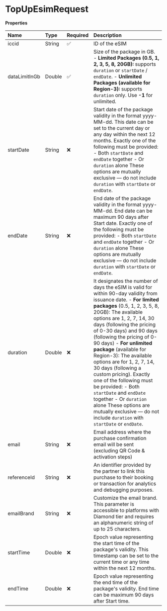 # TopUpEsimRequest

**Properties**

| Name          | Type   | Required | Description                                                                                                                                                                                                                                                                                                                                                                                                                                                                                                                                                                                                                                         |
| :------------ | :----- | :------- | :-------------------------------------------------------------------------------------------------------------------------------------------------------------------------------------------------------------------------------------------------------------------------------------------------------------------------------------------------------------------------------------------------------------------------------------------------------------------------------------------------------------------------------------------------------------------------------------------------------------------------------------------------- |
| iccid         | String | ✅       | ID of the eSIM                                                                                                                                                                                                                                                                                                                                                                                                                                                                                                                                                                                                                                      |
| dataLimitInGb | Double | ✅       | Size of the package in GB. - **Limited Packages (0.5, 1, 2, 3, 5, 8, 20GB):** supports `duration` or `startDate` / `endDate`. - **Unlimited Packages (available for Region-3):** supports `duration` only. Use **-1** for unlimited.                                                                                                                                                                                                                                                                                                                                                                                                                |
| startDate     | String | ❌       | Start date of the package validity in the format yyyy-MM-dd. This date can be set to the current day or any day within the next 12 months. Exactly one of the following must be provided: - Both `startDate` and `endDate` together - Or `duration` alone These options are mutually exclusive — do not include `duration` with `startDate` or `endDate`.                                                                                                                                                                                                                                                                                           |
| endDate       | String | ❌       | End date of the package validity in the format yyyy-MM-dd. End date can be maximum 90 days after Start date. Exactly one of the following must be provided: - Both `startDate` and `endDate` together - Or `duration` alone These options are mutually exclusive — do not include `duration` with `startDate` or `endDate`.                                                                                                                                                                                                                                                                                                                         |
| duration      | Double | ❌       | It designates the number of days the eSIM is valid for within 90-day validity from issuance date. - **For limited packages** (0.5, 1, 2, 3, 5, 8, 20GB): The available options are 1, 2, 7, 14, 30 days (following the pricing of 0-30 days) and 90 days (following the pricing of 0-90 days) - **For unlimited package** (available for Region-3): The available options are for 1, 2, 7, 14, 30 days (following a custom pricing). Exactly one of the following must be provided: - Both `startDate` and `endDate` together - Or `duration` alone These options are mutually exclusive — do not include `duration` with `startDate` or `endDate`. |
| email         | String | ❌       | Email address where the purchase confirmation email will be sent (excluding QR Code & activation steps)                                                                                                                                                                                                                                                                                                                                                                                                                                                                                                                                             |
| referenceId   | String | ❌       | An identifier provided by the partner to link this purchase to their booking or transaction for analytics and debugging purposes.                                                                                                                                                                                                                                                                                                                                                                                                                                                                                                                   |
| emailBrand    | String | ❌       | Customize the email brand. This parameter is accessible to platforms with Diamond tier and requires an alphanumeric string of up to 25 characters.                                                                                                                                                                                                                                                                                                                                                                                                                                                                                                  |
| startTime     | Double | ❌       | Epoch value representing the start time of the package's validity. This timestamp can be set to the current time or any time within the next 12 months.                                                                                                                                                                                                                                                                                                                                                                                                                                                                                             |
| endTime       | Double | ❌       | Epoch value representing the end time of the package's validity. End time can be maximum 90 days after Start time.                                                                                                                                                                                                                                                                                                                                                                                                                                                                                                                                  |
